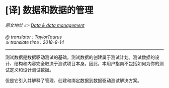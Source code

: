 # [译] 数据和数据的管理

*原文地址 👉 [Data & data management][0]*

*@ translator : [TaylorTaurus](https://github.com/taylortaurus)*    
*♋ translate time : 2018-9-14*    

---

测试数据是数据驱动测试的基础。测试数据的创建属于测试计划。测试数据的设计、结构和内容完全取决于测试项目本身。因此，本用户指南不包括如何为你的测试定义和设计测试数据。

但是它引入并解释了管理、创建和绑定数据到数据驱动测试解决方案。



[0]: https://www.ranorex.com/help/latest/ranorex-studio-advanced/data-driven-testing/data-data-management/